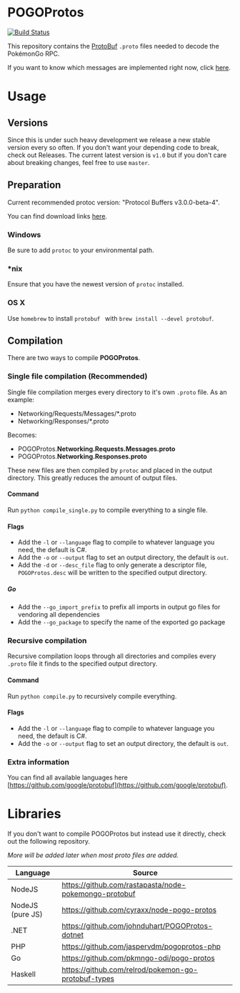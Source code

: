 POGOProtos
===================

[![Build Status](https://travis-ci.org/AeonLucid/POGOProtos.svg?branch=master)](https://travis-ci.org/AeonLucid/POGOProtos)

This repository contains the [ProtoBuf](https://github.com/google/protobuf) `.proto` files needed to decode the PokémonGo RPC.

If you want to know which messages are implemented right now, click [here](https://github.com/AeonLucid/POGOProtos/blob/master/src/POGOProtos/Networking/Requests/RequestType.proto).

# Usage

## Versions

Since this is under such heavy development
we release a new stable version every so often.
If you don't want your depending code to break,
check out Releases.
The current latest version is `v1.0`
but if you don't care about breaking changes,
feel free to use `master`.

## Preparation

Current recommended protoc version: "Protocol Buffers v3.0.0-beta-4".

You can find download links [here](https://github.com/google/protobuf/releases).

### Windows
Be sure to add `protoc` to your environmental path.

### *nix
Ensure that you have the newest version of `protoc` installed.

### OS X
Use `homebrew` to install `protobuf ` with `brew install --devel protobuf`.

## Compilation
There are two ways to compile **POGOProtos**.

### Single file compilation (Recommended)
Single file compilation merges every directory to it's own `.proto` file.
As an example:

 - Networking/Requests/Messages/*.proto
 - Networking/Responses/*.proto

Becomes:

 - POGOProtos.**Networking.Requests.Messages.proto**
 - POGOProtos.**Networking.Responses.proto**

These new files are then compiled by `protoc` and placed in the output directory. This greatly reduces the amount of output files.

#### Command

Run `python compile_single.py` to compile everything to a single file.

#### Flags

 - Add the `-l` or `--language` flag to compile to whatever language you need, the default is C#.
 - Add the `-o` or `--output` flag to set an output directory, the default is `out`.
 - Add the `-d` or `--desc_file` flag to only generate a descriptor file, `POGOProtos.desc` will be written to the specified output directory.

##### Go
 - Add the `--go_import_prefix` to prefix all imports in output go files for vendoring all dependencies
 - Add the `--go_package` to specify the name of the exported go package

### Recursive compilation

Recursive compilation loops through all directories and compiles every `.proto` file it finds to the specified output directory.

#### Command

Run `python compile.py` to recursively compile everything.

#### Flags

 - Add the `-l` or `--language` flag to compile to whatever language you need, the default is C#.
 - Add the `-o` or `--output` flag to set an output directory, the default is `out`.

### Extra information
You can find all available languages here [https://github.com/google/protobuf](https://github.com/google/protobuf).

# Libraries

If you don't want to compile POGOProtos but instead use it directly, check out the following repository.

*More will be added later when most proto files are added.*

| Language         | Source                                                |
|------------------|-------------------------------------------------------|
| NodeJS           | https://github.com/rastapasta/node-pokemongo-protobuf |
| NodeJS (pure JS) | https://github.com/cyraxx/node-pogo-protos            |
| .NET             | https://github.com/johnduhart/POGOProtos-dotnet       |
| PHP              | https://github.com/jaspervdm/pogoprotos-php           |
| Go               | https://github.com/pkmngo-odi/pogo-protos             |
| Haskell          | https://github.com/relrod/pokemon-go-protobuf-types   |
